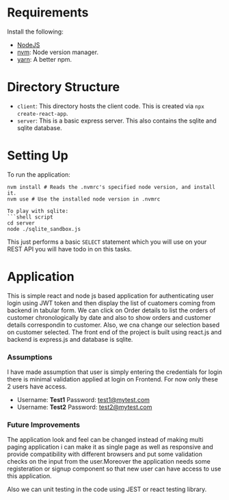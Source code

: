 # Requirements
Install the following:
* [NodeJS](https://nodejs.org/en/download/)
* [nvm](https://github.com/nvm-sh/nvm): Node version manager.
* [yarn](https://classic.yarnpkg.com/en/docs/install/): A better npm.

# Directory Structure
* `client`: This directory hosts the client code. This is created via `npx create-react-app`.
* `server`: This is a basic express server. This also contains the sqlite and sqlite database.

# Setting Up
To run the application:
```shell script
nvm install # Reads the .nvmrc's specified node version, and install it.
nvm use # Use the installed node version in .nvmrc

To play with sqlite:
```shell script
cd server
node ./sqlite_sandbox.js
```

This just performs a basic `SELECT` statement which you will
use on your REST API you will have todo in on this tasks.

# Application
This is simple react and node js based application for authenticating user login using JWT token and then display the list of cuatomers coming from backend in tabular form. We can click on Order details to list the orders of customer chronologically by date and also to show orders and customer details correspondin to customer. Also, we cna change our selection based on customer selected.
The front end of the project is built using react.js and backend is express.js and database is sqlite.

### Assumptions
I have made assumption that user is simply entering the credentials for login there is minimal validation applied at login on Frontend. For now only these 2 users have access. 
* Username: **Test1** Password: test1@mytest.com
* Username: **Test2** Password: test2@mytest.com

### Future Improvements
The application look and feel can be changed instead of making multi paging application i can make it as single page as well as responsive and provide compatibility with different browsers  and put some validation checks on the input from the user.Moreover the application needs some registeration or signup component so that new user can have access to use this application.

Also we can unit testing in the code using JEST or react testing library.
